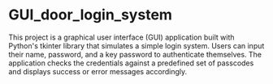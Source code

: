 # GUI_door_login_system
This project is a graphical user interface (GUI) application built with Python's tkinter library that simulates a simple login system. Users can input their name, password, and a key password to authenticate themselves. The application checks the credentials against a predefined set of passcodes and displays success or error messages accordingly.

